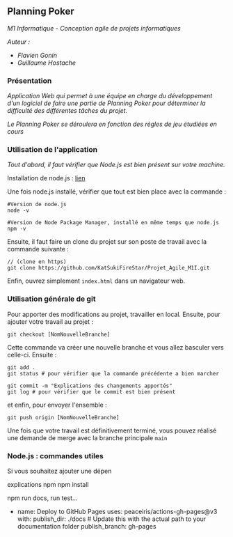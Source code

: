 ## Planning Poker
*M1 Informatique - Conception agile de projets informatiques*

*Auteur :*
- *Flavien Gonin* 
- *Guillaume Hostache*

### Présentation

*Application Web qui permet à une équipe en charge du développement d'un logiciel
de faire une partie de Planning Poker pour déterminer la difficulté des différentes 
tâches du projet.*

*Le Planning Poker se déroulera en fonction des règles de jeu étudiées en cours*

### Utilisation de l'application

*Tout d'abord, il faut vérifier que Node.js est bien présent 
sur votre machine.*

Installation de node.js : [lien](https://nodejs.org/en)

Une fois node.js installé, vérifier que tout est bien place avec la commande :
```
#Version de node.js
node -v 

#Version de Node Package Manager, installé en même temps que node.js
npm -v 
```
Ensuite, il faut faire un clone du projet sur son poste de travail avec la commande suivante :
```
// (clone en https)
git clone https://github.com/KatSukiFireStar/Projet_Agile_M1I.git
```

Enfin, ouvrez simplement `index.html` dans un navigateur web.

### Utilisation générale de git

Pour apporter des modifications au projet, travailler en local.
Ensuite, pour ajouter votre travail au projet :
```
git checkout [NomNouvelleBranche]
```
Cette commande va créer une nouvelle branche et vous allez basculer vers celle-ci.
Ensuite :
```
git add .
git status # pour vérifier que la commande précédente a bien marcher

git commit -m "Explications des changements apportés"
git log # pour vérifier que le commit est bien présent
```
et enfin, pour envoyer l'ensemble :
```
git push origin [NomNouvelleBranche]
```
Une fois que votre travail est définitivement terminé, vous pouvez réalisé une demande de merge avec la 
branche principale ``main``

### Node.js : commandes utiles

Si vous souhaitez ajouter une dépen

explications npm
npm install

npm run docs, run test...

 - name: Deploy to GitHub Pages
      uses: peaceiris/actions-gh-pages@v3
      with:
        publish_dir: ./docs  # Update this with the actual path to your documentation folder
        publish_branch: gh-pages
